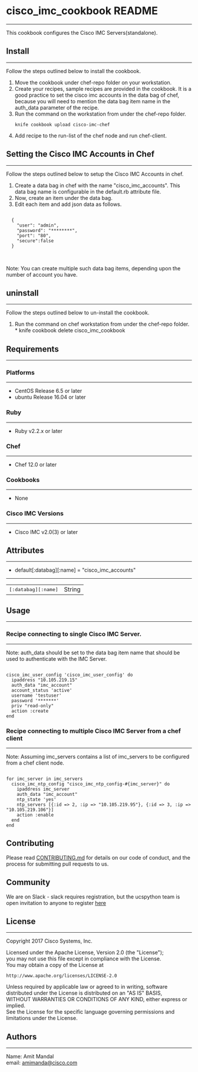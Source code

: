 # cisco_imc_cookbook README
***

This cookbook configures the Cisco IMC Servers(standalone).

## Install
***
Follow the steps outlined below to install the cookbook.
  1. Move the cookbook under chef-repo folder on your workstation.
  2. Create your recipes, sample recipes are provided in the cookbook. 
    It is a good practice to set the cisco imc accounts in the data bag of chef, 
    because you will need to mention the data bag item name in the auth_data parameter of the recipe.
  3. Run the command on the workstation from under the chef-repo folder.   
      <pre><code>knife cookbook upload cisco-imc-chef</code></pre>
  4. Add recipe to the run-list of the chef node and run chef-client.


## Setting the Cisco IMC Accounts in Chef
***
Follow the steps outlined below to setup the Cisco IMC Accounts in chef.
  1. Create a data bag in chef with the name "cisco_imc_accounts". This data bag name is configurable in the default.rb attribute file.
  2. Now, create an item under the data bag. 
  3. Edit each item and add json data as follows.   
  <pre><code>
  {   
    "user": "admin",   
    "password": "********",   
    "port": "80",
    "secure":false
  }
  </code></pre>
<br/>Note: You can create multiple such data bag items, depending upon the number of account you have.

## uninstall
***
Follow the steps outlined below to un-install the cookbook.
  1. Run the command on chef workstation from under the chef-repo folder.   
    * knife cookbook delete cisco_imc_cookbook   

## Requirements
***

### Platforms
***

- CentOS Release 6.5 or later
- ubuntu Release 16.04 or later

### Ruby
***

- Ruby v2.2.x or later

### Chef
***

- Chef 12.0 or later

### Cookbooks
***

- None

### Cisco IMC Versions
***

- Cisco IMC v2.0(3) or later


## Attributes
***

* default[:databag][:name]    =  "cisco_imc_accounts"

***

<table>
  <tr>
    <td><tt>[:databag][:name]</tt></td>
    <td>String</td>
  </tr>
</table>

## Usage
***

### Recipe connecting to single Cisco IMC Server.
***
Note: auth_data should be set to the data bag item name that should be used to authenticate with the IMC Server.
<pre><code>
cisco_imc_user_config 'cisco_imc_user_config' do
  ipaddress "10.105.219.15"
  auth_data "imc_account"
  account_status 'active'
  username 'testuser'
  password '*******'
  priv "read-only"
  action :create   
end
</code></pre>

### Recipe connecting to multiple Cisco IMC Server from a chef client
***
Note: Assuming imc_servers contains a list of imc_servers to be configured from a chef client node.
<pre><code>
for imc_server in imc_servers   
  cisco_imc_ntp_config "cisco_imc_ntp_config-#{imc_server}" do
    ipaddress imc_server
    auth_data "imc_account"
    ntp_state 'yes'   
    ntp_servers [{:id => 2, :ip => "10.105.219.95"}, {:id => 3, :ip => "10.105.219.106"}]   
    action :enable   
  end
end
</code></pre>   

## Contributing

Please read [CONTRIBUTING.md](CONTRIBUTING.md) for details on our code of conduct, and the process for submitting pull requests to us.

## Community

We are on Slack - slack requires registration, but the ucspython team is open invitation to anyone to register [here](https://ucspython.herokuapp.com/)

## License
***
Copyright 2017 Cisco Systems, Inc.

Licensed under the Apache License, Version 2.0 (the "License");   
you may not use this file except in compliance with the License.   
You may obtain a copy of the License at   

    http://www.apache.org/licenses/LICENSE-2.0   

Unless required by applicable law or agreed to in writing, software   
distributed under the License is distributed on an "AS IS" BASIS,   
WITHOUT WARRANTIES OR CONDITIONS OF ANY KIND, either express or implied.   
See the License for the specific language governing permissions and   
limitations under the License.   

## Authors
***
Name: Amit Mandal   
email: amimanda@cisco.com   
